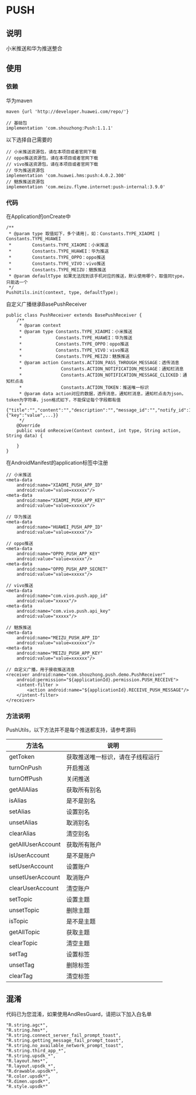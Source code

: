 # PUSH
## 说明
小米推送和华为推送整合
## 使用
### 依赖
华为maven
```
maven {url 'http://developer.huawei.com/repo/'}
```
```
// 基础包
implementation 'com.shouzhong:Push:1.1.1'
```
以下选择自己需要的
```
// 小米推送资源包，请在本项目或者官网下载
// oppo推送资源包，请在本项目或者官网下载
// vivo推送资源包，请在本项目或者官网下载
// 华为推送资源包
implementation 'com.huawei.hms:push:4.0.2.300'
// 魅族推送资源包
implementation 'com.meizu.flyme.internet:push-internal:3.9.0'
```
### 代码
在Application的onCreate中
```
/**
 * @param type 取值如下，多个请用|，如：Constants.TYPE_XIAOMI | Constants.TYPE_HUAWEI
 *        Constants.TYPE_XIAOMI：小米推送
 *        Constants.TYPE_HUAWEI：华为推送
 *        Constants.TYPE_OPPO：oppo推送
 *        Constants.TYPE_VIVO：vivo推送
 *        Constants.TYPE_MEIZU：魅族推送
 * @param defaultType 如果无法找到该手机对应的推送，默认使用哪个，取值同type，只能选一个
 */
PushUtils.init(context, type, defaultType);
```
自定义广播继承BasePushReceiver
```
public class PushReceiver extends BasePushReceiver {
    /**
     * @param context
     * @param type Constants.TYPE_XIAOMI：小米推送
     *             Constants.TYPE_HUAWEI：华为推送
     *             Constants.TYPE_OPPO：oppo推送
     *             Constants.TYPE_VIVO：vivo推送
     *             Constants.TYPE_MEIZU：魅族推送
     * @param action Constants.ACTION_PASS_THROUGH_MESSAGE：透传消息
     *               Constants.ACTION_NOTIFICATION_MESSAGE：通知栏消息
     *               Constants.ACTION_NOTIFICATION_MESSAGE_CLICKED：通知栏点击
     *               Constants.ACTION_TOKEN：推送唯一标识
     * @param data action对应的数据，透传消息，通知栏消息，通知栏点击为json，token为字符串，json格式如下，不能保证每个字段都有值
     *             {"title":"","content":"","description":"","message_id":"","notify_id":1,"extra":{"key":"value",...}}
     */
    @Override
    public void onReceive(Context context, int type, String action, String data) {

    }
}
```
在AndroidManifest的application标签中注册
```
// 小米推送
<meta-data
    android:name="XIAOMI_PUSH_APP_ID"
    android:value="value=xxxxxx"/>
<meta-data
    android:name="XIAOMI_PUSH_APP_KEY"
    android:value="value=xxxxxx"/>

// 华为推送
<meta-data
    android:name="HUAWEI_PUSH_APP_ID"
    android:value="value=xxxxx"/>

// oppo推送
<meta-data
    android:name="OPPO_PUSH_APP_KEY"
    android:value="value=xxxxx"/>
<meta-data
    android:name="OPPO_PUSH_APP_SECRET"
    android:value="value=xxxxx"/>

// vivo推送
<meta-data
    android:name="com.vivo.push.app_id"
    android:value="xxxxx"/>
<meta-data
    android:name="com.vivo.push.api_key"
    android:value="xxxxx"/>

// 魅族推送
<meta-data
    android:name="MEIZU_PUSH_APP_ID"
    android:value="value=xxxxxx"/>
<meta-data
    android:name="MEIZU_PUSH_APP_KEY"
    android:value="value=xxxxxx"/>

// 自定义广播，用于接收推送消息
<receiver android:name="com.shouzhong.push.demo.PushReceiver"
    android:permission="${applicationId}.permission.PUSH_RECEIVE">
    <intent-filter >
        <action android:name="${applicationId}.RECEIVE_PUSH_MESSAGE"/>
    </intent-filter>
</receiver>
```
### 方法说明

PushUtils，以下方法并不是每个推送都支持，请参考源码

方法名 | 说明
------------ | -------------
getToken | 获取推送唯一标识，请在子线程运行
turnOnPush | 开启推送
turnOffPush | 关闭推送
getAllAlias | 获取所有别名
isAlias | 是不是别名
setAlias | 设置别名
unsetAlias | 取消别名
clearAlias | 清空别名
getAllUserAccount | 获取所有账户
isUserAccount | 是不是账户
setUserAccount | 设置账户
unsetUserAccount | 取消账户
clearUserAccount | 清空账户
setTopic | 设置主题
unsetTopic | 删除主题
isTopic | 是不是主题
getAllTopic | 获取主题
clearTopic | 清空主题
setTag | 设置标签
unsetTag | 删除标签
clearTag | 清空标签

## 混淆
代码已为您混淆，如果使用AndResGuard，请把以下加入白名单
```
"R.string.agc*",
"R.string.hms*",
"R.string.connect_server_fail_prompt_toast",
"R.string.getting_message_fail_prompt_toast",
"R.string.no_available_network_prompt_toast",
"R.string.third_app_*",
"R.string.upsdk_*",
"R.layout.hms*",
"R.layout.upsdk_*",
"R.drawable.upsdk*",
"R.color.upsdk*",
"R.dimen.upsdk*",
"R.style.upsdk*"
```